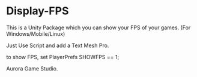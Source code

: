 # Display-FPS
This is a Unity Package which you can show your FPS of your games. (For Windows/Mobile/Linux)

Just Use Script and add a Text Mesh Pro.

to show FPS, set PlayerPrefs SHOWFPS == 1;

Aurora Game Studio.
